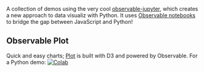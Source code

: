 
A collection of demos using the very cool [observable-jupyter](https://github.com/thomasballinger/observable-jupyter),
which creates a new approach to data visualiz with Python. 
It uses [Observable notebooks](http://observablehq.com) to bridge the gap between JavaScript and Python!

## Observable Plot

Quick and easy charts; 
[Plot](https://observablehq.com/@observablehq/plot) is built with D3 and powered by Observable.
For a Python demo: [![Colab](https://colab.research.google.com/assets/colab-badge.svg)](https://colab.research.google.com/github/pbogden/observable-jupyter-demos/blob/master/notebooks/observable_plot.ipynb)


